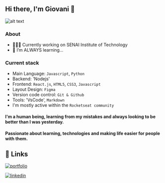 ## Hi there, I'm Giovani 👋

![alt text]([https://media.licdn.com/dms/image/C4D16AQGsOj4mNybRjA/profile-displaybackgroundimage-shrink_350_1400/0/1668187103702?e=1680134400&v=beta&t=yii_O9lUUp1RVqVnr_kELbZgQ7bdXyCP61ieeiwaoE0](https://media.licdn.com/dms/image/C4D16AQGsOj4mNybRjA/profile-displaybackgroundimage-shrink_350_1400/0/1668187103702?e=1687392000&v=beta&t=DBKmeZpCnin_IiBlRuTR3gGWOsaOnw4jQ1_s5rL_CQc))

### About
- 🧑🏽‍💻 Currently working on SENAI Institute of Technology
- 🚀 I’m ALWAYS learning...

### Current stack
- Main Language: `Javascript`, `Python`
- Backend: 'Nodejs'
- Frontend: `React.js`, `HTML5`, `CSS3`, `Javascript`
- Layout Design: `Figma`
- Version code control: `Git & Github`
- Tools: 'VsCode', `Markdown`
- I'm mostly active within the `Rocketseat community`

#### I'm a human being, learning from my mistakes and always looking to be better than I was yesterday.

#### Passionate about learning, technologies and making life easier for people with them.

## 🔗 Links
[![portfolio](https://img.shields.io/badge/my_portfolio-000?style=for-the-badge&logo=ko-fi&logoColor=white)](https://drive.google.com/file/d/1M4Asf_qqrpB8wEciuCw6dqB4bcdam-Hl/view?usp=sharing)

[![linkedin](https://img.shields.io/badge/linkedin-0A66C2?style=for-the-badge&logo=linkedin&logoColor=white)](https://www.linkedin.com/in/giovani-costa-silva-b17b72171/)
